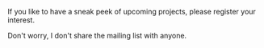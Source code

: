 If you like to have a sneak peek of upcoming projects, please register your interest.

Don't worry, I don't share the mailing list with anyone.